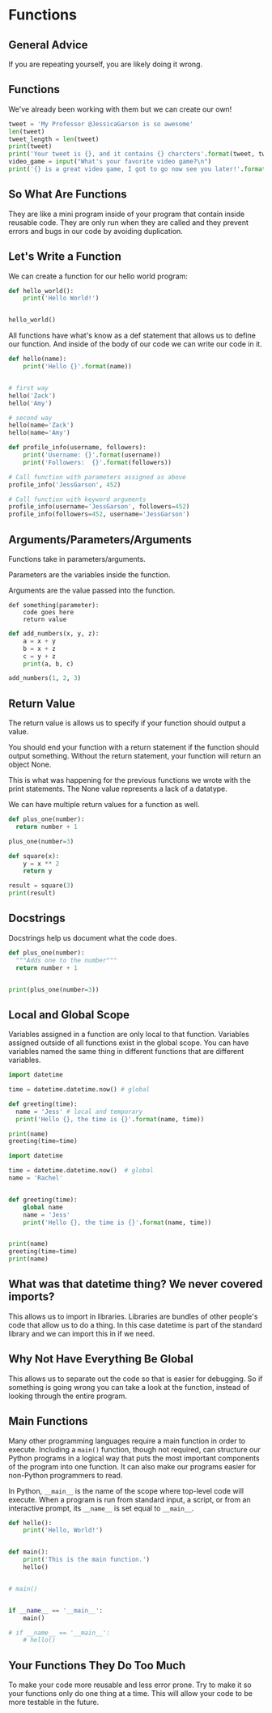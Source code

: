 # Functions

## General Advice
If you are repeating yourself, you are likely doing it wrong.

## Functions
We've already been working with them but we can create our own!

```python
tweet = 'My Professor @JessicaGarson is so awesome'
len(tweet)
tweet_length = len(tweet)
print(tweet)
print('Your tweet is {}, and it contains {} charcters'.format(tweet, tweet_length))
video_game = input("What's your favorite video game?\n")
print('{} is a great video game, I got to go now see you later!'.format(video_game))
```

## So What Are Functions
They are like a mini program inside of your program that contain inside reusable code. They are only run when they are called and they prevent errors and bugs in our code by avoiding duplication.

## Let's Write a Function
We can create a function for our hello world program:

```python
def hello_world():
    print('Hello World!')


hello_world()
```

All functions have what's know as a def statement that allows us to define our function. And inside of the body of our code we can write our code in it.

```python
def hello(name):
    print('Hello {}'.format(name))


# first way
hello('Zack')
hello('Amy')

# second way
hello(name='Zack')
hello(name='Amy')
```

```python
def profile_info(username, followers):
    print('Username: {}'.format(username))
    print('Followers:  {}'.format(followers))

# Call function with parameters assigned as above
profile_info('JessGarson', 452)

# Call function with keyword arguments
profile_info(username='JessGarson', followers=452)
profile_info(followers=452, username='JessGarson')
```

## Arguments/Parameters/Arguments
Functions take in parameters/arguments.

Parameters are the variables inside the function.

Arguments are the value passed into the function.

```
def something(parameter):
    code goes here
    return value
```

```python
def add_numbers(x, y, z):
    a = x + y
    b = x + z
    c = y + z
    print(a, b, c)

add_numbers(1, 2, 3)
```

## Return Value
The return value is allows us to specify if your function should output a value.

You should end your function with a return statement if the function should output something. Without the return statement, your function will return an object None.

This is what was happening for the previous functions we wrote with the print statements. The None value represents a lack of a datatype.

We can have multiple return values for a function as well.

```python
def plus_one(number):
  return number + 1

plus_one(number=3)
```

```python
def square(x):
    y = x ** 2
    return y

result = square(3)
print(result)
```

## Docstrings
Docstrings help us document what the code does.
```python
def plus_one(number):
  """Adds one to the number"""
  return number + 1


print(plus_one(number=3))
```

## Local and Global Scope
Variables assigned in a function are only local to that function. Variables assigned outside of all functions exist in the global scope. You can have variables named the same thing in different functions that are different variables.

```python
import datetime

time = datetime.datetime.now() # global

def greeting(time):
  name = 'Jess' # local and temporary
  print('Hello {}, the time is {}'.format(name, time))

print(name)
greeting(time=time)
```

```python
import datetime

time = datetime.datetime.now()  # global
name = 'Rachel'


def greeting(time):
    global name
    name = 'Jess'
    print('Hello {}, the time is {}'.format(name, time))


print(name)
greeting(time=time)
print(name)
```

## What was that datetime thing? We never covered imports?

This allows us to import in libraries. Libraries are bundles of other people's code that allow us to do a thing. In this case datetime is part of the standard library and we can import this in if we need.

## Why Not Have Everything Be Global

This allows us to separate out the code so that is easier for debugging. So if something is going wrong you can take a look at the function, instead of looking through the entire program.

## Main Functions
Many other programming languages require a main function in order to execute. Including a `main()` function, though not required, can structure our Python programs in a logical way that puts the most important components of the program into one function. It can also make our programs easier for non-Python programmers to read.

In Python, `__main__` is the name of the scope where top-level code will execute. When a program is run from standard input, a script, or from an interactive prompt, its `__name__` is set equal to `__main__`.

```python
def hello():
    print('Hello, World!')


def main():
    print('This is the main function.')
    hello()


# main()


if __name__ == '__main__':
    main()

# if __name__ == '__main__':
    # hello()
```

## Your Functions They Do Too Much
To make your code more reusable and less error prone. Try to make it so your functions only do one thing at a time. This will allow your code to be more testable in the future.
